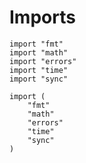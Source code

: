 
# Imports 

```
import "fmt"
import "math"
import "errors"
import "time"
import "sync"
```

```
import (
    "fmt"
    "math"
    "errors"
    "time"
    "sync"
)
```
